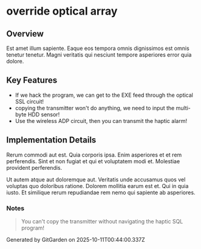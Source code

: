 # override optical array

## Overview
Est amet illum sapiente. Eaque eos tempora omnis dignissimos est omnis tenetur tenetur. Magni veritatis qui nesciunt tempore asperiores error quia dolore.

## Key Features
- If we hack the program, we can get to the EXE feed through the optical SSL circuit!
- copying the transmitter won't do anything, we need to input the multi-byte HDD sensor!
- Use the wireless ADP circuit, then you can transmit the haptic alarm!

## Implementation Details
Rerum commodi aut est. Quia corporis ipsa. Enim asperiores et et rem perferendis. Sint et non fugiat et qui et voluptatem modi et. Molestiae provident perferendis.
 Ut autem atque aut doloremque aut. Veritatis unde accusamus quos vel voluptas quo doloribus ratione. Dolorem mollitia earum est et. Qui in quia iusto. Et similique rerum repudiandae rem nemo qui sapiente ab asperiores.

### Notes
> You can't copy the transmitter without navigating the haptic SQL program!

Generated by GitGarden on 2025-10-11T00:44:00.337Z